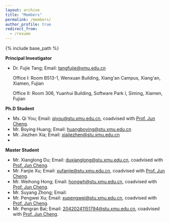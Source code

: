 ```yaml
---
layout: archive
title: "Members"
permalink: /members/
author_profile: true
redirect_from:
  - /resume
---
```



{% include base_path %}

**Principal Investigator**

* Dr. Fujie Tang; Email: [tangfujie@xmu.edu.cn](tangfujie@xmu.edu.cn)

  Office I: Room B513-1, Wenxuan Building, Xiang'an Campus, Xiang'an, Xiamen, Fujian

  Office II: Room 306, Yuanhui Building, Software Park I, Siming, Xiamen, Fujian

**Ph.D Student**
* Ms. Qi You; Email: [qiyou@stu.xmu.edu.cn](qiyou@stu.xmu.edu.cn), coadvised with [Prof. Jun Cheng](https://www.cheng-group.net/).
* Mr. Boying Huang; Email: [huangboying@stu.xmu.edu.cn](huangboying@stu.xmu.edu.cn)
* Mr. Jiezhen Xia; Email: [xiajiezhen@stu.xmu.edu.cn](xiajiezhen@stu.xmu.edu.cn)
* 

**Master Student**

* Mr. Xianglong Du; Email: [duxianglong@stu.xmu.edu.cn](duxianglong@stu.xmu.edu.cn), coadvised with [Prof. Jun Cheng](https://www.cheng-group.net/).
* Mr. Fanjie Xu; Email: [xufanjie@stu.xmu.edu.cn](xufanjie@stu.xmu.edu.cn), coadvised with [Prof. Jun Cheng](https://www.cheng-group.net/).
* Mr. Weihong Hong; Email: [hongwh@stu.xmu.edu.cn](hongwh@stu.xmu.edu.cn), coadvised with [Prof. Jun Cheng](https://www.cheng-group.net/).
* Mr. Suyang Zhong; Email: []()
* Mr. Pengwei Xu; Email: [xupengwei@stu.xmu.edu.cn](xupengwei@stu.xmu.edu.cn), coadvised with [Prof. Jun Cheng](https://www.cheng-group.net/).
* Mr. Pengran Bai; Email: [20420241151794@stu.xmu.edu.cn](20420241151794@stu.xmu.edu.cn), coadvised with [Prof. Jun Cheng](https://www.cheng-group.net/).
